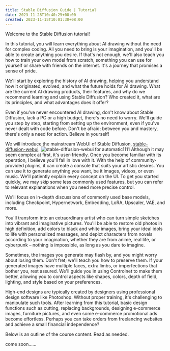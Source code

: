 ```yaml
---
title: Stable Diffusion Guide | Tutorial
date: 2023-11-28T10:40:25+08:00
created: 2023-11-15T10:01:30+08:00
---
```


Welcome to the Stable Diffusion tutorial!

In this tutorial, you will learn everything about AI drawing without the need for complex coding. All you need to bring is your imagination, and you'll be able to create anything you desire. If that's not enough, we'll also teach you how to train your own model from scratch, something you can use for yourself or share with friends on the internet. It's a journey that promises a sense of pride.

We'll start by exploring the history of AI drawing, helping you understand how it originated, evolved, and what the future holds for AI drawing. What are the current AI drawing products, their features, and why do we recommend learning and using Stable Diffusion? Who created it, what are its principles, and what advantages does it offer?

Even if you've never encountered AI drawing, don't know about Stable Diffusion, lack a PC or a high budget, there's no need to worry. We'll guide you step by step, starting from setting up the environment, even if you've never dealt with code before. Don't be afraid; between you and mastery, there's only a need for action. Believe in yourself!

We will introduce the mainstream WebUI of Stable Diffusion, [stable-diffusion-webui](https://github.com/AUTOMATIC1111/stable-diffusion-webui). <img alt="stable-diffusion-webui for automatic1111" loading="lazy" decoding="async" src="/images/stable-diffusion-webui.png" /> Although it may seem complex at first, it's user-friendly. Once you become familiar with its operation, I believe you'll fall in love with it. With the help of community-provided plugins, it can create a console that suits your artistic desires. You can use it to generate anything you want, be it images, videos, or even music. We'll patiently explain every concept on the UI. To get you started quickly, we may skip some less commonly used features, but you can refer to relevant explanations when you need more precise control.

We'll focus on in-depth discussions of commonly used base models, including Checkpoint, Hypernetwork, Embedding, LoRA, Upscaler, VAE, and more.

You'll transform into an extraordinary artist who can turn simple sketches into vibrant and imaginative pictures. You'll be able to restore old photos in high definition, add colors to black and white images, bring your ideal idols to life with personalized messages, and depict characters from novels according to your imagination, whether they are from anime, real life, or cyberpunk – nothing is impossible, as long as you dare to imagine.

Sometimes, the images you generate may flash by, and you might worry about losing them. Don't fret; we'll teach you how to preserve them. If your generated images have multiple faces, extra limbs, or imperfections that bother you, rest assured. We'll guide you in using Controlnet to make them better, allowing you to control aspects like shapes, colors, depth of field, lighting, and style based on your preferences.

High-end designs are typically created by designers using professional design software like Photoshop. Without proper training, it's challenging to manipulate such tools. After learning from this tutorial, basic design functions such as cutting, replacing backgrounds, designing e-commerce images, furniture pictures, and even some e-commerce promotional ads become effortless. Perhaps you can take orders from freelancing websites and achieve a small financial independence?

Below is an outline of the course content. Read as needed.

come soon……
